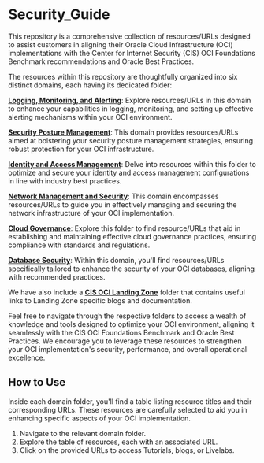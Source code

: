 # Security_Guide

This repository is a comprehensive collection of resources/URLs designed to assist customers in aligning their Oracle Cloud Infrastructure (OCI) implementations with the Center for Internet Security (CIS) OCI Foundations Benchmark recommendations and Oracle Best Practices.

The resources within this repository are thoughtfully organized into six distinct domains, each having its dedicated folder:

[**Logging, Monitoring, and Alerting**](https://github.com/oracle-quickstart/oci-self-service-security-guide/tree/main/1-Logging-Monitoring-and-Alerting): Explore resources/URLs in this domain to enhance your capabilities in logging, monitoring, and setting up effective alerting mechanisms within your OCI environment.

[**Security Posture Management**](https://github.com/oracle-quickstart/oci-self-service-security-guide/tree/main/2-Security-Posture-Management): This domain provides resources/URLs aimed at bolstering your security posture management strategies, ensuring robust protection for your OCI infrastructure.

[**Identity and Access Management**](https://github.com/oracle-quickstart/oci-self-service-security-guide/tree/main/3-Identity-and-Access-Management): Delve into resources within this folder to optimize and secure your identity and access management configurations in line with industry best practices.

[**Network Management and Security**](https://github.com/oracle-quickstart/oci-self-service-security-guide/tree/main/4-Network-Management-and-Security): This domain encompasses resources/URLs to guide you in effectively managing and securing the network infrastructure of your OCI implementation.

[**Cloud Governance**](https://github.com/oracle-quickstart/oci-self-service-security-guide/tree/main/5-Cloud-Governance): Explore this folder to find resource/URLs that aid in establishing and maintaining effective cloud governance practices, ensuring compliance with standards and regulations.

[**Database Security**](https://github.com/oracle-quickstart/oci-self-service-security-guide/tree/main/6-Database-Security): Within this domain, you'll find resources/URLs specifically tailored to enhance the security of your OCI databases, aligning with recommended practices.

We have also include a [**CIS OCI Landing Zone**](https://github.com/oracle-quickstart/oci-self-service-security-guide/tree/main/7-CIS-OCI-Landing-Zone) folder that contains useful links to Landing Zone specific blogs and documentation. 

Feel free to navigate through the respective folders to access a wealth of knowledge and tools designed to optimize your OCI environment, aligning it seamlessly with the CIS OCI Foundations Benchmark and Oracle Best Practices. We encourage you to leverage these resources to strengthen your OCI implementation's security, performance, and overall operational excellence.

## How to Use
Inside each domain folder, you'll find a table listing resource titles and their corresponding URLs. These resources are carefully selected to aid you in enhancing specific aspects of your OCI implementation.

1. Navigate to the relevant domain folder.
2. Explore the table of resources, each with an associated URL.
3. Click on the provided URLs to access Tutorials, blogs, or Livelabs.
